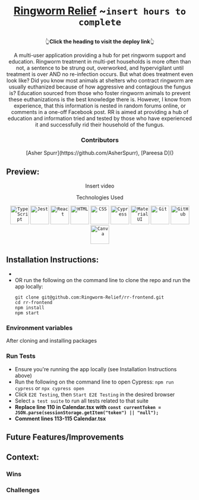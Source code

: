 
# <p align="center">[Ringworm Relief](https://rr-as.vercel.app/) ~`insert hours to complete`</p>
<p align='center' >👆<b>Click the heading to visit the deploy link</b>👆</p>

<p align="center">A multi-user application providing a hub for pet ringworm support and education. Ringworm treatment in multi-pet households is more often than not, a sentence to be strung out, overworked, and hypervigilant until treatment is over AND no re-infection occurs. But what does treatment even look like? Did you know most animals at shelters who contract ringworm are usually euthanized because of how aggressive and contagious the fungus is? Education sourced from those who foster ringworm animals to prevent these euthanizations is the best knowledge there is. However, I know from experience, that this information is nested in random forums online, or comments in a one-off Facebook post. RR is aimed at providing a hub of education and information tried and tested by those who have experienced it and successfully rid their household of the fungus.</p>

### <p align="center">Contributors</p>
<div align="center">[Asher Spurr](https://github.com/AsherSpurr), [Pareesa D]()</div>

## Preview:
<div align="center">
  

Insert video



</div>
<p align="center">Technologies Used</p>
<div align="center">
<code><img width="50" src="https://user-images.githubusercontent.com/25181517/183890598-19a0ac2d-e88a-4005-a8df-1ee36782fde1.png" alt="TypeScript" title="TypeScript"/></code>
	<code><img width="50" src="https://user-images.githubusercontent.com/25181517/187955005-f4ca6f1a-e727-497b-b81b-93fb9726268e.png" alt="Jest" title="Jest"/></code>
	<code><img width="50" src="https://user-images.githubusercontent.com/25181517/183897015-94a058a6-b86e-4e42-a37f-bf92061753e5.png" alt="React" title="React"/></code>
	<code><img width="50" src="https://user-images.githubusercontent.com/25181517/192158954-f88b5814-d510-4564-b285-dff7d6400dad.png" alt="HTML" title="HTML"/></code>
	<code><img width="50" src="https://user-images.githubusercontent.com/25181517/183898674-75a4a1b1-f960-4ea9-abcb-637170a00a75.png" alt="CSS" title="CSS"/></code>
	<code><img width="50" src="https://user-images.githubusercontent.com/68279555/200387386-276c709f-380b-46cc-81fd-f292985927a8.png" alt="Cypress" title="Cypress"/></code>
	<code><img width="50" src="https://user-images.githubusercontent.com/25181517/189716630-fe6c084c-6c66-43af-aa49-64c8aea4a5c2.png" alt="Material UI" title="Material UI"/></code>
	<code><img width="50" src="https://user-images.githubusercontent.com/25181517/192108372-f71d70ac-7ae6-4c0d-8395-51d8870c2ef0.png" alt="Git" title="Git"/></code>
	<code><img width="50" src="https://user-images.githubusercontent.com/25181517/192108374-8da61ba1-99ec-41d7-80b8-fb2f7c0a4948.png" alt="GitHub" title="GitHub"/></code>
	<code><img width="50" src="https://github-production-user-asset-6210df.s3.amazonaws.com/136815194/253220886-02494c7c-de6a-43a6-9293-6369696842ed.png" alt="Canva" title="Canva"/></code>
</div>

## Installation Instructions:
- 
- OR run the following on the command line to clone the repo and run the app locally:
    ```
    git clone git@github.com:Ringworm-Relief/rr-frontend.git
    cd rr-frontend
    npm install
    npm start
    ```
### Environment variables
After cloning and installing packages

### Run Tests
- Ensure you're running the app locally (see Installation Instructions above)
- Run the following on the command line to open Cypress: `npm run cypress` or `npx cypress open`
- Click `E2E Testing`, then `Start E2E Testing` in the desired browser
- Select `a test suite` to run all tests related to that suite
- **Replace line 110 in Calendar.tsx with `const currentToken = JSON.parse(sessionStorage.getItem("token") || "null");`**
- **Comment lines 113-115 Calendar.tsx**
## Future Features/Improvements

## Context:
<!-- wins, challenges, time spent, goals, approaches etc -->
### Wins


### Challenges


